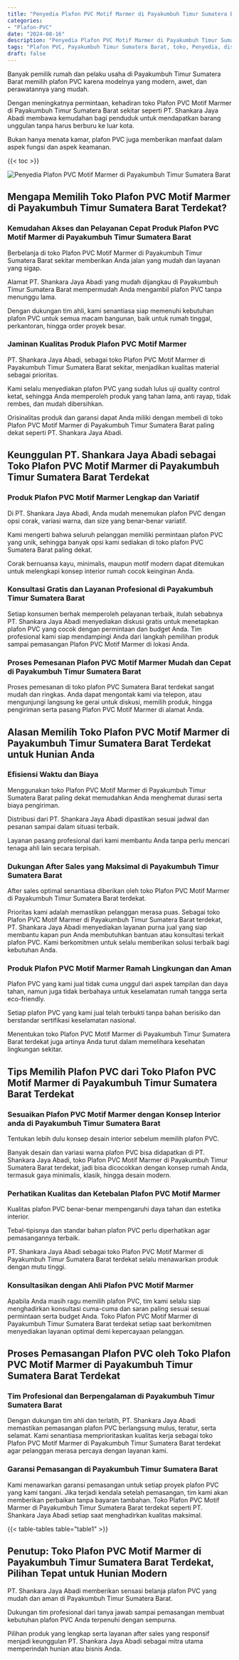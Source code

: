```yaml
---
title: "Penyedia Plafon PVC Motif Marmer di Payakumbuh Timur Sumatera Barat"
categories: 
- "Plafon-PVC"
date: "2024-08-16"
description: "Penyedia Plafon PVC Motif Marmer di Payakumbuh Timur Sumatera Barat bagi hunian, perkantoran, serta gerai. Produk unggulan, beragam motif, variasi warna modern, dengan servis instalasi oleh tim berpengalaman dan garansi resmi!|Layanan distribusi Plafon PVC Motif Marmer di Payakumbuh Timur Sumatera Barat untuk keperluan tempat tinggal, office, atau gerai, beserta plafon terbaik dan instalasi oleh tim berpengalaman dan kepastian resmi.|Pilihan Plafon PVC Motif Marmer di Payakumbuh Timur Sumatera Barat yang andal bagi tempat tinggal, kantor, serta gerai, bersama plafon unggulan dan instalasi dikerjakan oleh teknisi profesional dan kepastian resmi.|Distribusi Plafon PVC Motif Marmer di Payakumbuh Timur Sumatera Barat untuk tempat tinggal, kantor, dan ritel, dengan produk terbaik dan penempatan oleh teknisi profesional, lengkap dengan kepastian resmi.}"
tags: "Plafon PVC, Payakumbuh Timur Sumatera Barat, toko, Penyedia, distributor"
draft: false
---
```


Banyak pemilik rumah dan pelaku usaha di Payakumbuh Timur Sumatera Barat memilih plafon PVC karena modelnya yang modern, awet, dan perawatannya yang mudah.

Dengan meningkatnya permintaan, kehadiran toko Plafon PVC Motif Marmer di Payakumbuh Timur Sumatera Barat sekitar seperti PT. Shankara Jaya Abadi membawa kemudahan bagi penduduk untuk mendapatkan barang unggulan tanpa harus berburu ke luar kota.

Bukan hanya menata kamar, plafon PVC juga memberikan manfaat dalam aspek fungsi dan aspek keamanan.

{{< toc >}}

![Penyedia Plafon PVC Motif Marmer di Payakumbuh Timur Sumatera Barat](/images/Plafon-PVC/Penyedia-Plafon-PVC-Motif-Marmer-di-Payakumbuh-Timur-Sumatera-Barat.png)


## Mengapa Memilih Toko Plafon PVC Motif Marmer di Payakumbuh Timur Sumatera Barat Terdekat?

### Kemudahan Akses dan Pelayanan Cepat Produk Plafon PVC Motif Marmer di Payakumbuh Timur Sumatera Barat

Berbelanja di toko Plafon PVC Motif Marmer di Payakumbuh Timur Sumatera Barat sekitar memberikan Anda jalan yang mudah dan layanan yang sigap.

Alamat PT. Shankara Jaya Abadi yang mudah dijangkau di Payakumbuh Timur Sumatera Barat mempermudah Anda mengambil plafon PVC tanpa menunggu lama.

Dengan dukungan tim ahli, kami senantiasa siap memenuhi kebutuhan plafon PVC untuk semua macam bangunan, baik untuk rumah tinggal, perkantoran, hingga order proyek besar.

### Jaminan Kualitas Produk Plafon PVC Motif Marmer

PT. Shankara Jaya Abadi, sebagai toko Plafon PVC Motif Marmer di Payakumbuh Timur Sumatera Barat sekitar, menjadikan kualitas material sebagai prioritas.

Kami selalu menyediakan plafon PVC yang sudah lulus uji quality control ketat, sehingga Anda memperoleh produk yang tahan lama, anti rayap, tidak rembes, dan mudah dibersihkan.

Orisinalitas produk dan garansi dapat Anda miliki dengan membeli di toko Plafon PVC Motif Marmer di Payakumbuh Timur Sumatera Barat paling dekat seperti PT. Shankara Jaya Abadi.

## Keunggulan PT. Shankara Jaya Abadi sebagai Toko Plafon PVC Motif Marmer di Payakumbuh Timur Sumatera Barat Terdekat

### Produk Plafon PVC Motif Marmer Lengkap dan Variatif

Di PT. Shankara Jaya Abadi, Anda mudah menemukan plafon PVC dengan opsi corak, variasi warna, dan size yang benar-benar variatif.

Kami mengerti bahwa seluruh pelanggan memiliki permintaan plafon PVC yang unik, sehingga banyak opsi kami sediakan di toko plafon PVC Sumatera Barat paling dekat.

Corak bernuansa kayu, minimalis, maupun motif modern dapat ditemukan untuk melengkapi konsep interior rumah cocok keinginan Anda.

### Konsultasi Gratis dan Layanan Profesional di Payakumbuh Timur Sumatera Barat

Setiap konsumen berhak memperoleh pelayanan terbaik, itulah sebabnya PT. Shankara Jaya Abadi menyediakan diskusi gratis untuk menetapkan plafon PVC yang cocok dengan permintaan dan budget Anda. Tim profesional kami siap mendampingi Anda dari langkah pemilihan produk sampai pemasangan Plafon PVC Motif Marmer di lokasi Anda.

### Proses Pemesanan Plafon PVC Motif Marmer Mudah dan Cepat di Payakumbuh Timur Sumatera Barat

Proses pemesanan di toko plafon PVC Sumatera Barat terdekat sangat mudah dan ringkas. Anda dapat mengontak kami via telepon, atau mengunjungi langsung ke gerai untuk diskusi, memilih produk, hingga pengiriman serta pasang Plafon PVC Motif Marmer di alamat Anda.

## Alasan Memilih Toko Plafon PVC Motif Marmer di Payakumbuh Timur Sumatera Barat Terdekat untuk Hunian Anda

### Efisiensi Waktu dan Biaya

Menggunakan toko Plafon PVC Motif Marmer di Payakumbuh Timur Sumatera Barat paling dekat memudahkan Anda menghemat durasi serta biaya pengiriman.

Distribusi dari PT. Shankara Jaya Abadi dipastikan sesuai jadwal dan pesanan sampai dalam situasi terbaik.

Layanan pasang profesional dari kami membantu Anda tanpa perlu mencari tenaga ahli lain secara terpisah.

### Dukungan After Sales yang Maksimal di Payakumbuh Timur Sumatera Barat

After sales optimal senantiasa diberikan oleh toko Plafon PVC Motif Marmer di Payakumbuh Timur Sumatera Barat terdekat.

Prioritas kami adalah memastikan pelanggan merasa puas. Sebagai toko Plafon PVC Motif Marmer di Payakumbuh Timur Sumatera Barat terdekat, PT. Shankara Jaya Abadi menyediakan layanan purna jual yang siap membantu kapan pun Anda membutuhkan bantuan atau konsultasi terkait plafon PVC. Kami berkomitmen untuk selalu memberikan solusi terbaik bagi kebutuhan Anda.

### Produk Plafon PVC Motif Marmer Ramah Lingkungan dan Aman

Plafon PVC yang kami jual tidak cuma unggul dari aspek tampilan dan daya tahan, namun juga tidak berbahaya untuk keselamatan rumah tangga serta eco-friendly.

Setiap plafon PVC yang kami jual telah terbukti tanpa bahan berisiko dan berstandar sertifikasi keselamatan nasional.

Menentukan toko Plafon PVC Motif Marmer di Payakumbuh Timur Sumatera Barat terdekat juga artinya Anda turut dalam memelihara kesehatan lingkungan sekitar.

## Tips Memilih Plafon PVC dari Toko Plafon PVC Motif Marmer di Payakumbuh Timur Sumatera Barat Terdekat

### Sesuaikan Plafon PVC Motif Marmer dengan Konsep Interior anda di Payakumbuh Timur Sumatera Barat

Tentukan lebih dulu konsep desain interior sebelum memilih plafon PVC.

Banyak desain dan variasi warna plafon PVC bisa didapatkan di PT. Shankara Jaya Abadi, toko Plafon PVC Motif Marmer di Payakumbuh Timur Sumatera Barat terdekat, jadi bisa dicocokkan dengan konsep rumah Anda, termasuk gaya minimalis, klasik, hingga desain modern.

### Perhatikan Kualitas dan Ketebalan Plafon PVC Motif Marmer

Kualitas plafon PVC benar-benar mempengaruhi daya tahan dan estetika interior.

Tebal-tipisnya dan standar bahan plafon PVC perlu diperhatikan agar pemasangannya terbaik.

PT. Shankara Jaya Abadi sebagai toko Plafon PVC Motif Marmer di Payakumbuh Timur Sumatera Barat terdekat selalu menawarkan produk dengan mutu tinggi.

### Konsultasikan dengan Ahli Plafon PVC Motif Marmer

Apabila Anda masih ragu memilih plafon PVC, tim kami selalu siap menghadirkan konsultasi cuma-cuma dan saran paling sesuai sesuai permintaan serta budget Anda. Toko Plafon PVC Motif Marmer di Payakumbuh Timur Sumatera Barat terdekat setiap saat berkomitmen menyediakan layanan optimal demi kepercayaan pelanggan.

## Proses Pemasangan Plafon PVC oleh Toko Plafon PVC Motif Marmer di Payakumbuh Timur Sumatera Barat Terdekat

### Tim Profesional dan Berpengalaman di Payakumbuh Timur Sumatera Barat

Dengan dukungan tim ahli dan terlatih, PT. Shankara Jaya Abadi memastikan pemasangan plafon PVC berlangsung mulus, teratur, serta selamat. Kami senantiasa memprioritaskan kualitas kerja sebagai toko Plafon PVC Motif Marmer di Payakumbuh Timur Sumatera Barat terdekat agar pelanggan merasa percaya dengan layanan kami.

### Garansi Pemasangan di Payakumbuh Timur Sumatera Barat

Kami menawarkan garansi pemasangan untuk setiap proyek plafon PVC yang kami tangani. Jika terjadi kendala setelah pemasangan, tim kami akan memberikan perbaikan tanpa bayaran tambahan. Toko Plafon PVC Motif Marmer di Payakumbuh Timur Sumatera Barat terdekat seperti PT. Shankara Jaya Abadi setiap saat menghadirkan kualitas maksimal.

{{< table-tables table="table1" >}}

## Penutup: Toko Plafon PVC Motif Marmer di Payakumbuh Timur Sumatera Barat Terdekat, Pilihan Tepat untuk Hunian Modern

PT. Shankara Jaya Abadi memberikan sensasi belanja plafon PVC yang mudah dan aman di Payakumbuh Timur Sumatera Barat.

Dukungan tim profesional dari tanya jawab sampai pemasangan membuat kebutuhan plafon PVC Anda terpenuhi dengan sempurna.

Pilihan produk yang lengkap serta layanan after sales yang responsif menjadi keunggulan PT. Shankara Jaya Abadi sebagai mitra utama memperindah hunian atau bisnis Anda.